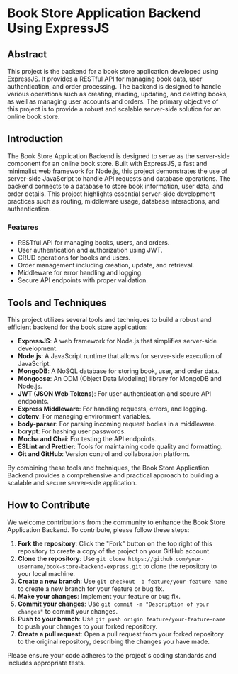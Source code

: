 # Book Store Application Backend Using ExpressJS

## Abstract

This project is the backend for a book store application developed using ExpressJS. It provides a RESTful API for managing book data, user authentication, and order processing. The backend is designed to handle various operations such as creating, reading, updating, and deleting books, as well as managing user accounts and orders. The primary objective of this project is to provide a robust and scalable server-side solution for an online book store.

## Introduction

The Book Store Application Backend is designed to serve as the server-side component for an online book store. Built with ExpressJS, a fast and minimalist web framework for Node.js, this project demonstrates the use of server-side JavaScript to handle API requests and database operations. The backend connects to a database to store book information, user data, and order details. This project highlights essential server-side development practices such as routing, middleware usage, database interactions, and authentication.

### Features

- RESTful API for managing books, users, and orders.
- User authentication and authorization using JWT.
- CRUD operations for books and users.
- Order management including creation, update, and retrieval.
- Middleware for error handling and logging.
- Secure API endpoints with proper validation.

## Tools and Techniques

This project utilizes several tools and techniques to build a robust and efficient backend for the book store application:

- **ExpressJS**: A web framework for Node.js that simplifies server-side development.
- **Node.js**: A JavaScript runtime that allows for server-side execution of JavaScript.
- **MongoDB**: A NoSQL database for storing book, user, and order data.
- **Mongoose**: An ODM (Object Data Modeling) library for MongoDB and Node.js.
- **JWT (JSON Web Tokens)**: For user authentication and secure API endpoints.
- **Express Middleware**: For handling requests, errors, and logging.
- **dotenv**: For managing environment variables.
- **body-parser**: For parsing incoming request bodies in a middleware.
- **bcrypt**: For hashing user passwords.
- **Mocha and Chai**: For testing the API endpoints.
- **ESLint and Prettier**: Tools for maintaining code quality and formatting.
- **Git and GitHub**: Version control and collaboration platform.

By combining these tools and techniques, the Book Store Application Backend provides a comprehensive and practical approach to building a scalable and secure server-side application.

## How to Contribute

We welcome contributions from the community to enhance the Book Store Application Backend. To contribute, please follow these steps:

1. **Fork the repository**: Click the "Fork" button on the top right of this repository to create a copy of the project on your GitHub account.
2. **Clone the repository**: Use `git clone https://github.com/your-username/book-store-backend-express.git` to clone the repository to your local machine.
3. **Create a new branch**: Use `git checkout -b feature/your-feature-name` to create a new branch for your feature or bug fix.
4. **Make your changes**: Implement your feature or bug fix.
5. **Commit your changes**: Use `git commit -m "Description of your changes"` to commit your changes.
6. **Push to your branch**: Use `git push origin feature/your-feature-name` to push your changes to your forked repository.
7. **Create a pull request**: Open a pull request from your forked repository to the original repository, describing the changes you have made.

Please ensure your code adheres to the project's coding standards and includes appropriate tests.
